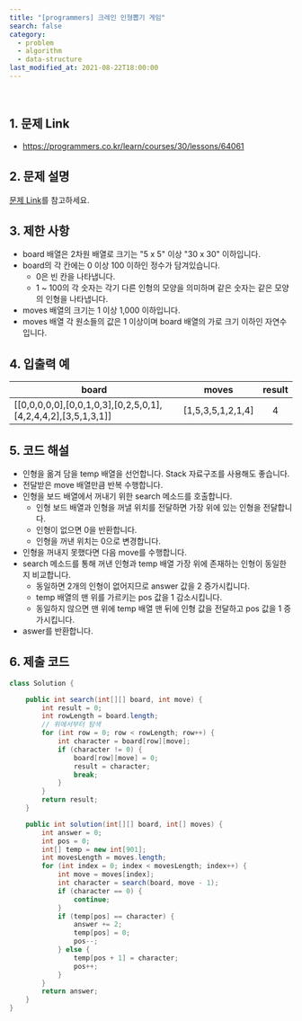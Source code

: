 ```yaml
---
title: "[programmers] 크레인 인형뽑기 게임"
search: false
category:
  - problem
  - algorithm
  - data-structure
last_modified_at: 2021-08-22T18:00:00
---
```


<br>

## 1. 문제 Link
- <https://programmers.co.kr/learn/courses/30/lessons/64061>

## 2. 문제 설명
[문제 Link][problem-link]를 참고하세요.

## 3. 제한 사항
- board 배열은 2차원 배열로 크기는 "5 x 5" 이상 "30 x 30" 이하입니다.
- board의 각 칸에는 0 이상 100 이하인 정수가 담겨있습니다.
  - 0은 빈 칸을 나타냅니다.
  - 1 ~ 100의 각 숫자는 각기 다른 인형의 모양을 의미하며 같은 숫자는 같은 모양의 인형을 나타냅니다.
- moves 배열의 크기는 1 이상 1,000 이하입니다.
- moves 배열 각 원소들의 값은 1 이상이며 board 배열의 가로 크기 이하인 자연수입니다.

## 4. 입출력 예

| board | moves | result |
|---|---|:---:|
| [[0,0,0,0,0],[0,0,1,0,3],[0,2,5,0,1],[4,2,4,4,2],[3,5,1,3,1]] | [1,5,3,5,1,2,1,4] | 4 |

## 5. 코드 해설
- 인형을 옮겨 담을 temp 배열을 선언합니다. Stack 자료구조를 사용해도 좋습니다.
- 전달받은 move 배열만큼 반복 수행합니다.
- 인형을 보드 배열에서 꺼내기 위한 search 메소드를 호출합니다.
  - 인형 보드 배열과 인형을 꺼낼 위치를 전달하면 가장 위에 있는 인형을 전달합니다.
  - 인형이 없으면 0을 반환합니다.
  - 인형을 꺼낸 위치는 0으로 변경합니다.
- 인형을 꺼내지 못했다면 다음 move를 수행합니다.
- search 메소드를 통해 꺼낸 인형과 temp 배열 가장 위에 존재하는 인형이 동일한지 비교합니다.
  - 동일하면 2개의 인형이 없어지므로 answer 값을 2 증가시킵니다.
  - temp 배열의 맨 위를 가르키는 pos 값을 1 감소시킵니다.
  - 동일하지 않으면 맨 위에 temp 배열 맨 뒤에 인형 값을 전달하고 pos 값을 1 증가시킵니다.
- aswer를 반환합니다. 

## 6. 제출 코드

```java
class Solution {

    public int search(int[][] board, int move) {
        int result = 0;
        int rowLength = board.length;
        // 위에서부터 탐색
        for (int row = 0; row < rowLength; row++) {
            int character = board[row][move];
            if (character != 0) {
                board[row][move] = 0;
                result = character;
                break;
            }
        }
        return result;
    }

    public int solution(int[][] board, int[] moves) {
        int answer = 0;
        int pos = 0;
        int[] temp = new int[901];
        int movesLength = moves.length;
        for (int index = 0; index < movesLength; index++) {
            int move = moves[index];
            int character = search(board, move - 1);
            if (character == 0) {
                continue;
            }
            if (temp[pos] == character) {
                answer += 2;
                temp[pos] = 0;
                pos--;
            } else {
                temp[pos + 1] = character;
                pos++;
            }
        }
        return answer;
    }
}
```

[problem-link]: https://programmers.co.kr/learn/courses/30/lessons/64061